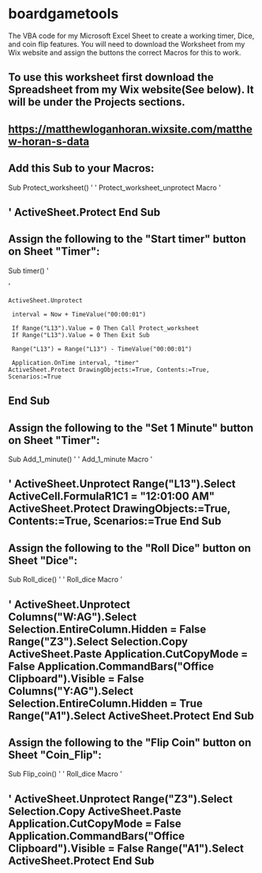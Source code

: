 # boardgametools
The VBA code for my Microsoft Excel Sheet to create a working timer, Dice, and coin flip features. You will need to download the Worksheet from my Wix website and assign the buttons the correct Macros for this to work.

To use this worksheet first download the Spreadsheet from my Wix website(See below). It will be under the Projects sections.
-------------------------------------------------------------------------------------------------------------------------------------------------------------------
https://matthewloganhoran.wixsite.com/matthew-horan-s-data
-------------------------------------------------------------------------------------------------------------------------------------------------------------------
Add this Sub to your Macros:
-------------------------------------------------------------------------------------------------------------------------------------------------------------------
Sub Protect_worksheet()
'
' Protect_worksheet_unprotect Macro
'

'
ActiveSheet.Protect
End Sub
-------------------------------------------------------------------------------------------------------------------------------------------------------------------
Assign the following to the "Start timer" button on Sheet "Timer":
-------------------------------------------------------------------------------------------------------------------------------------------------------------------
 Sub timer()
'

'

    ActiveSheet.Unprotect
   
     interval = Now + TimeValue("00:00:01")

     If Range("L13").Value = 0 Then Call Protect_worksheet
     If Range("L13").Value = 0 Then Exit Sub

     Range("L13") = Range("L13") - TimeValue("00:00:01")

     Application.OnTime interval, "timer"
    ActiveSheet.Protect DrawingObjects:=True, Contents:=True, Scenarios:=True
    
 End Sub
-------------------------------------------------------------------------------------------------------------------------------------------------------------------
Assign the following to the "Set 1 Minute" button on Sheet "Timer":
-------------------------------------------------------------------------------------------------------------------------------------------------------------------
Sub Add_1_minute()
'
' Add_1_minute Macro
'

'
   ActiveSheet.Unprotect
    Range("L13").Select
    ActiveCell.FormulaR1C1 = "12:01:00 AM"
    ActiveSheet.Protect DrawingObjects:=True, Contents:=True, Scenarios:=True
End Sub
-------------------------------------------------------------------------------------------------------------------------------------------------------------------
Assign the following to the "Roll Dice" button on Sheet "Dice":
-------------------------------------------------------------------------------------------------------------------------------------------------------------------
Sub Roll_dice()
'
' Roll_dice Macro
'

'
    ActiveSheet.Unprotect
    Columns("W:AG").Select
    Selection.EntireColumn.Hidden = False
    Range("Z3").Select
    Selection.Copy
    ActiveSheet.Paste
    Application.CutCopyMode = False
    Application.CommandBars("Office Clipboard").Visible = False
    Columns("Y:AG").Select
    Selection.EntireColumn.Hidden = True
    Range("A1").Select
    ActiveSheet.Protect
End Sub
-------------------------------------------------------------------------------------------------------------------------------------------------------------------
Assign the following to the "Flip Coin" button on Sheet "Coin_Flip":
-------------------------------------------------------------------------------------------------------------------------------------------------------------------
Sub Flip_coin()
'
' Roll_dice Macro
'

'
    ActiveSheet.Unprotect
    Range("Z3").Select
    Selection.Copy
    ActiveSheet.Paste
    Application.CutCopyMode = False
    Application.CommandBars("Office Clipboard").Visible = False
    Range("A1").Select
    ActiveSheet.Protect
End Sub
-------------------------------------------------------------------------------------------------------------------------------------------------------------------
